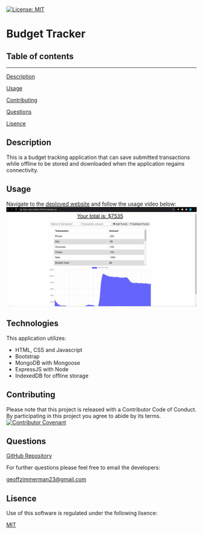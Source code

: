 [![License: MIT](https://img.shields.io/badge/License-MIT-yellow.svg)](https://opensource.org/licenses/MIT)
# Budget Tracker

 ## Table of contents
  ---
  [Description](#description)

  [Usage](#usage)

  [Contributing](#contributing)

  [Questions](#questions)

  [Lisence](#lisence)


## Description

This is a budget tracking application that can save submitted transactions while offline to be stored and downloaded when the application regains connectivity.

## Usage

Navigate to the [deployed website](https://warm-depths-45507.herokuapp.com/) and follow the usage video below:
![usage video](./images/budgetTracker.gif)

## Technologies

This application utilizes:
* HTML, CSS and Javascript
* Bootstrap
* MongoDB with Mongoose
* ExpressJS with Node
* IndexedDB for offline storage

## Contributing
  Please note that this project is released with a Contributor Code of Conduct. By participating in this project you agree to abide by its terms.
  [![Contributor Covenant](https://img.shields.io/badge/Contributor%20Covenant-v2.0%20adopted-ff69b4.svg)](code_of_conduct.md)
  ## Questions
  [GitHub Repository](https://github.com/Geoff7709/indexedDb_budget_trkr)

  For further questions please feel free to email the developers:

  geoffzimmerman23@gmail.com
  ## Lisence
  Use of this software is regulated under the following lisence:

  [MIT](https://opensource.org/licenses/MIT)
